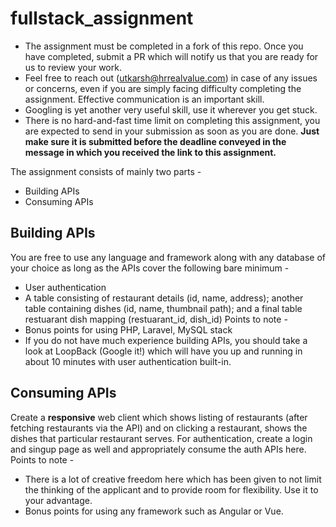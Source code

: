 # fullstack_assignment

- The assignment must be completed in a fork of this repo. Once you have completed, submit a PR which will notify us that you are ready for us to review your work.
- Feel free to reach out (utkarsh@hrrealvalue.com) in case of any issues or concerns, even if you are simply facing difficulty completing the assignment. Effective communication is an important skill.
- Googling is yet another very useful skill, use it wherever you get stuck.
- There is no hard-and-fast time limit on completing this assignment, you are expected to send in your submission as soon as you are done. __Just make sure it is submitted before the deadline conveyed in the message in which you received the link to this assignment.__

The assignment consists of mainly two parts - 
- Building APIs
- Consuming APIs

## Building APIs
You are free to use any language and framework along with any database of your choice as long as the APIs cover the following bare minimum - 
- User authentication
- A table consisting of restaurant details (id, name, address); another table containing dishes (id, name, thumbnail path); and a final table restuarant dish mapping (restuarant_id, dish_id)
Points to note -
- Bonus points for using PHP, Laravel, MySQL stack
- If you do not have much experience building APIs, you should take a look at LoopBack (Google it!) which will have you up and running in about 10 minutes with user authentication built-in.

## Consuming APIs
Create a __responsive__ web client which shows listing of restaurants (after fetching restaurants via the API) and on clicking a restaurant, shows the dishes that particular restaurant serves. For authentication, create a login and singup page as well and appropriately consume the auth APIs here.
Points to note -
- There is a lot of creative freedom here which has been given to not limit the thinking of the applicant and to provide room for flexibility. Use it to your advantage.
- Bonus points for using any framework such as Angular or Vue.
